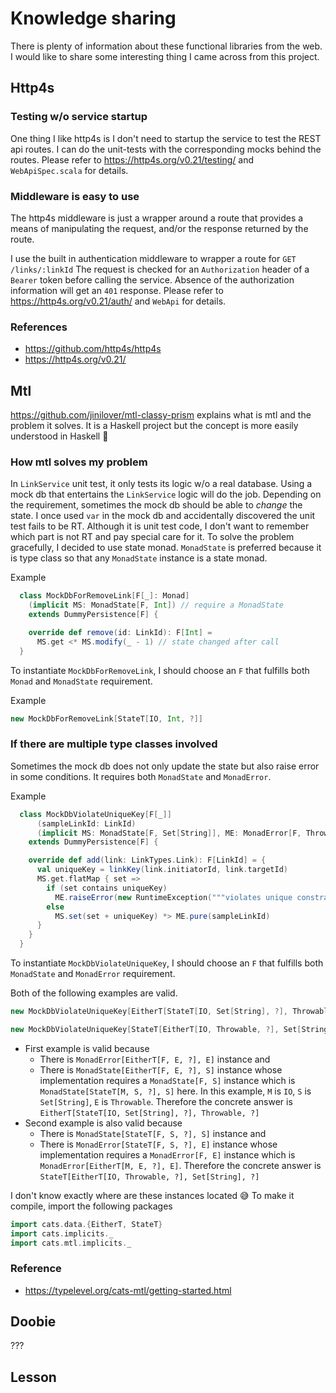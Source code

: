 # Knowledge sharing
There is plenty of information about these functional libraries from the web.  I would like to share some interesting thing I came across from this project.

## Http4s

### Testing w/o service startup
One thing I like http4s is I don't need to startup the service to test the REST api routes.  I can do the unit-tests with the corresponding mocks behind the routes.  Please refer to https://http4s.org/v0.21/testing/ and `WebApiSpec.scala` for details.

### Middleware is easy to use
The http4s middleware is just a wrapper around a route that provides a means of manipulating the request, and/or the response returned by the route.  

I use the built in authentication middleware to wrapper a route for `GET /links/:linkId`  The request is checked for an `Authorization` header of a `Bearer` token before calling the service.  Absence of the authorization information will get an `401` response.  Please refer to https://http4s.org/v0.21/auth/ and `WebApi` for details.

### References
* https://github.com/http4s/http4s
* https://http4s.org/v0.21/

## Mtl
https://github.com/jinilover/mtl-classy-prism explains what is mtl and the problem it solves.  It is a Haskell project but the concept is more easily understood in Haskell :slightly_smiling_face:

### How mtl solves my problem
In `LinkService` unit test, it only tests its logic w/o a real database.  Using a mock db that entertains the `LinkService` logic will do the job.  Depending on the requirement, sometimes the mock db should be able to *change* the state.  I once used `var` in the mock db and accidentally discovered the unit test fails to be RT.  Although it is unit test code, I don't want to remember which part is not RT and pay special care for it.  To solve the problem gracefully, I decided to use state monad.  `MonadState` is preferred because it is type class so that any `MonadState` instance is a state monad.

Example
```scala
  class MockDbForRemoveLink[F[_]: Monad]
    (implicit MS: MonadState[F, Int]) // require a MonadState
    extends DummyPersistence[F] {

    override def remove(id: LinkId): F[Int] =
      MS.get <* MS.modify(_ - 1) // state changed after call
  }
```

To instantiate `MockDbForRemoveLink`, I should choose an `F` that fulfills both `Monad` and `MonadState` requirement.

Example
```scala
new MockDbForRemoveLink[StateT[IO, Int, ?]]
```

### If there are multiple type classes involved
Sometimes the mock db does not only update the state but also raise error in some conditions.  It requires both `MonadState` and `MonadError`.

Example
```scala
  class MockDbViolateUniqueKey[F[_]]
      (sampleLinkId: LinkId)
      (implicit MS: MonadState[F, Set[String]], ME: MonadError[F, Throwable])
    extends DummyPersistence[F] {

    override def add(link: LinkTypes.Link): F[LinkId] = {
      val uniqueKey = linkKey(link.initiatorId, link.targetId)
      MS.get.flatMap { set =>
        if (set contains uniqueKey)
          ME.raiseError(new RuntimeException("""violates unique constraint "unique_unique_key""""))
        else
          MS.set(set + uniqueKey) *> ME.pure(sampleLinkId)
      }
    }
  }
```

To instantiate `MockDbViolateUniqueKey`, I should choose an `F` that fulfills both `MonadState` and `MonadError` requirement.

Both of the following examples are valid.
```scala
new MockDbViolateUniqueKey[EitherT[StateT[IO, Set[String], ?], Throwable, ?]]
```
```scala
new MockDbViolateUniqueKey[StateT[EitherT[IO, Throwable, ?], Set[String], ?]]
```

* First example is valid because 
    * There is `MonadError[EitherT[F, E, ?], E]` instance and
    * There is `MonadState[EitherT[F, E, ?], S]` instance whose implementation requires a `MonadState[F, S]` instance which is `MonadState[StateT[M, S, ?], S]` here.  In this example, `M` is `IO`, `S` is `Set[String]`, `E` is `Throwable`.  Therefore the concrete answer is `EitherT[StateT[IO, Set[String], ?], Throwable, ?]`
* Second example is also valid because
    * There is `MonadState[StateT[F, S, ?], S]` instance and
    * There is `MonadError[StateT[F, S, ?], E]` instance whose implementation requires a `MonadError[F, E]` instance which is `MonadError[EitherT[M, E, ?], E]`.  Therefore the concrete answer is `StateT[EitherT[IO, Throwable, ?], Set[String], ?]`

I don't know exactly where are these instances located :sweat_smile:  To make it compile, import the following packages
```scala
import cats.data.{EitherT, StateT}
import cats.implicits._
import cats.mtl.implicits._
```

### Reference
* https://typelevel.org/cats-mtl/getting-started.html

## Doobie
???

## Lesson